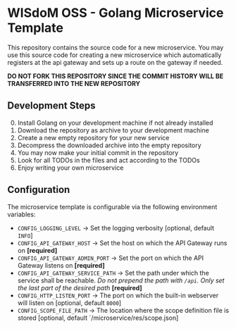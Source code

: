 # WISdoM OSS - Golang Microservice Template

This repository contains the source code for a new microservice. You may use this source code
for creating a new microservice which automatically registers at the api gateway and sets up
a route on the gateway if needed.

**DO NOT FORK THIS REPOSITORY SINCE THE COMMIT HISTORY WILL BE TRANSFERRED INTO THE NEW REPOSITORY**

## Development Steps
0. Install Golang on your development machine if not already installed
1. Download the repository as archive to your development machine
2. Create a new empty repository for your new service
3. Decompress the downloaded archive into the empty repository
4. You may now make your initial commit in the repository
5. Look for all TODOs in the files and act according to the TODOs
6. Enjoy writing your own microservice

## Configuration

The microservice template is configurable via the following environment variables:
- `CONFIG_LOGGING_LEVEL` &#8594; Set the logging verbosity [optional, default `INFO`]
- `CONFIG_API_GATEWAY_HOST` &#8594; Set the host on which the API Gateway runs on **[required]**
- `CONFIG_API_GATEWAY_ADMIN_PORT` &#8594; Set the port on which the API Gateway listens on **[required]**
- `CONFIG_API_GATEWAY_SERVICE_PATH` &#8594; Set the path under which the service shall be reachable. _Do not prepend the path with `/api`. Only set the last part of the desired path_ **[required]**
- `CONFIG_HTTP_LISTEN_PORT` &#8594; The port on which the built-in webserver will listen on [optional, default `8000`]
- `CONFIG_SCOPE_FILE_PATH` &#8594; The location where the scope definition file is stored [optional, default `/microservice/res/scope.json]

